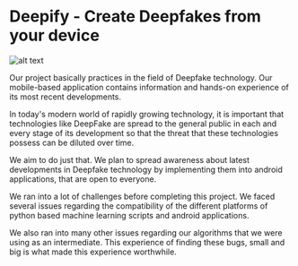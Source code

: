 # Deepify - Create Deepfakes from your device

![alt text](https://firebasestorage.googleapis.com/v0/b/hackathon-buhack.appspot.com/o/Presentation%20Images%2Fdeepifyapp.png?alt=media&token=219c2572-0ba7-4c2c-a365-0989ec1f7c4e)

Our project basically practices in the field of Deepfake technology. Our mobile-based application contains information and hands-on experience of its most recent developments.

In today's modern world of rapidly growing technology, it is important that technologies like DeepFake are spread to the general public in each and every stage of its development so that the threat that these technologies possess can be diluted over time.

We aim to do just that. We plan to spread awareness about latest developments in Deepfake technology by implementing them into android applications, that are open to everyone.

We ran into a lot of challenges before completing this project.
We faced several issues regarding the compatibility of the different platforms of python based machine learning scripts and android applications.

We also ran into many other issues regarding our algorithms that we were using as an intermediate. This experience of finding these bugs, small and big is what made this experience worthwhile.

